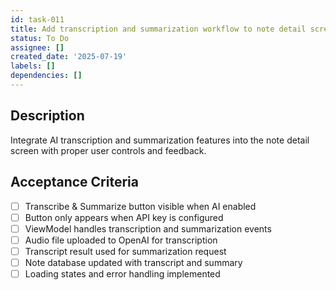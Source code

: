 ```yaml
---
id: task-011
title: Add transcription and summarization workflow to note detail screen
status: To Do
assignee: []
created_date: '2025-07-19'
labels: []
dependencies: []
---
```


## Description

Integrate AI transcription and summarization features into the note detail screen with proper user controls and feedback.

## Acceptance Criteria

- [ ] Transcribe & Summarize button visible when AI enabled
- [ ] Button only appears when API key is configured
- [ ] ViewModel handles transcription and summarization events
- [ ] Audio file uploaded to OpenAI for transcription
- [ ] Transcript result used for summarization request
- [ ] Note database updated with transcript and summary
- [ ] Loading states and error handling implemented
